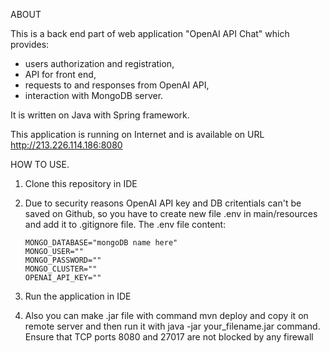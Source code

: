 ABOUT

This is a back end part of web application "OpenAI API Chat" which provides:

- users authorization and registration,
- API for front end,
- requests to and responses from OpenAI API,
- interaction with MongoDB server.

It is written on Java with Spring framework.

This application is running on Internet and is available on URL http://213.226.114.186:8080

HOW TO USE.

1. Clone this repository in IDE
2. Due to security reasons OpenAI API key and DB critentials can't be saved on Github, so you have to create new file .env in main/resources and add it to .gitignore file.
   The .env file content:

       MONGO_DATABASE="mongoDB name here"
       MONGO_USER=""
       MONGO_PASSWORD=""
       MONGO_CLUSTER=""
       OPENAI_API_KEY=""
 
3. Run the application in IDE
4. Also you can make .jar file with command mvn deploy and copy it on remote server and then run it with java -jar your_filename.jar command. Ensure that TCP ports 8080 and 27017 are not blocked by any firewall

